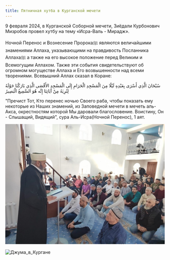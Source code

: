 ```yaml
---
title: Пятничная хутба в Курганской мечети
---
```


9 февраля 2024, в Курганской Соборной мечети, Зиёдали Курбонович Мизробов провел хутбу на тему «Исра-Валь - Мирадж».

Ночной Перенос и Вознесение Пророкаﷺ являются величайшими знамениями Аллаха, указывающими на правдивость 
Посланника Аллахаﷺ а также на его высокое положение перед Великим и Всемогущим Аллахом. 
Также эти события свидетельствуют об огромном могуществе Аллаха и Его возвышенности над всеми творениями.
Всевышний Аллах сказал в Коране:


سُبْحَانَ الَّذِي أَسْرَى بِعَبْدِهِ لَيْلًا مِنَ الْمَسْجِدِ الْحَرَامِ إِلَى الْمَسْجِدِ الأَقْصَى الَّذِي بَارَكْنَا حَوْلَهُ لِنُرِيَهُ مِنْ آيَاتِنَا إِنَّه هُوَ السَّمِيعُ الْبَصِيرُ

"Пречист Тот, Кто перенес ночью Своего раба, чтобы показать ему некоторые из Наших знамений, 
из Заповедной мечети в мечеть аль-Акса, окрестностям которой Мы даровали благословение. 
Воистину, Он - Слышащий, Видящий", сура Аль-Исра(Ночной Перенос), 1 аят.

![Джума_в_Кургане](./09.02.jpg)

![Джума_в_Кургане](./09.021.jpg)
